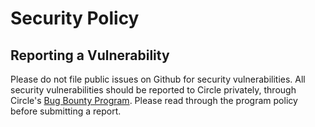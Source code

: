 # Security Policy

## Reporting a Vulnerability
Please do not file public issues on Github for security vulnerabilities. All security vulnerabilities should be reported to Circle privately, through Circle's [Bug Bounty Program](https://hackerone.com/circle-bbp). Please read through the program policy before submitting a report.
